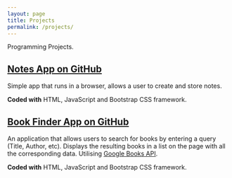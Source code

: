 ```yaml
---
layout: page
title: Projects
permalink: /projects/
---
```


Programming Projects.

## [Notes App on GitHub](https://github.com/robertloveridge/Notes-App)

Simple app that runs in a browser, allows a user to create and store notes.

**Coded with** HTML, JavaScript and Bootstrap CSS framework.

## [Book Finder App on GitHub](https://github.com/robertloveridge/Book-Finder-App)

An application that allows users to search for books by entering a query (Title, Author, etc). Displays the resulting books in a list on the page with all the corresponding data. Utilising [Google Books API](https://developers.google.com/books/docs/overview).

**Coded with** HTML, JavaScript and Bootstrap CSS framework.
